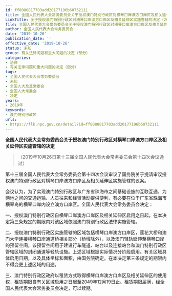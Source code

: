 ```yaml
---
id: ff8080817703add20177196b60732111
title: 全国人民代表大会常务委员会关于授权澳门特别行政区对横琴口岸澳方口岸区及相关延伸区实施管辖的决定
LinkTitle: 关于授权澳门特别行政区对横琴口岸澳方口岸区及相关延伸区实施管辖的决定（2019）
file: 全国人民代表大会常务委员会关于授权澳门特别行政区对横琴口岸澳方口岸区及相关延伸区实施管辖的决定_ff8080817703add20177196b60732111.docx
author: 全国人民代表大会常务委员会
date: '2019-10-26'
publication_date: ''
effective_date: '2019-10-26'
status: 未知
group: 有关法律问题和重大问题的决定（部分）
categories:
- 法律
- 有关法律问题和重大问题的决定（部分）
tags:
- 全国人民代表大会常务委员会
- 未知
- 全国人大及其常委会
- 全国人大常委会
- 决定
years:
- 2019年
keywords:
- 澳门特别行政区
urls:
- https://flk.npc.gov.cn/detail?id=ff8080817703add20177196b60732111
---
```


**全国人民代表大会常务委员会关于授权澳门特别行政区对横琴口岸澳方口岸区及相关延伸区实施管辖的决定**

> （2019年10月26日第十三届全国人民代表大会常务委员会第十四次会议通过）

第十三届全国人民代表大会常务委员会第十四次会议审议了国务院关于提请审议授权澳门特别行政区对横琴口岸澳方口岸区及相关延伸区实施管辖的议案。

会议认为，为了实现澳门特别行政区与广东省珠海市之间基础设施的互联互通，为两地之间的交通运输、人员往来和经贸活动提供便利，有必要在位于广东省珠海市横琴岛的横琴口岸内设立澳方口岸区。全国人民代表大会常务委员会决定：

一、授权澳门特别行政区自横琴口岸澳方口岸区及相关延伸区启用之日起，在本决定第三条规定的期限内对该区域依照澳门特别行政区法律实施管辖。

二、授权澳门特别行政区实施管辖的区域包括横琴口岸澳方口岸区，莲花大桥和澳门大学连接横琴口岸通道桥相关部分（桥墩除外），以及澳门轻轨延伸至横琴口岸的预留空间，该预留空间用于建设行车隧道、站台以及连接站台和澳门特别行政区管辖区域的封闭通道等轻轨设施。上述区域根据实际情况分阶段启用。有关区域具体启用日期，以及具体坐标和面积，由国务院确定。在本决定第三条规定的期限内不得变更上述区域的用途。

三、澳门特别行政区政府以租赁方式取得横琴口岸澳方口岸区及相关延伸区的使用权，租赁期限自有关区域启用之日起至2049年12月19日止。租赁期限届满，经全国人民代表大会常务委员会决定，可以续期。

